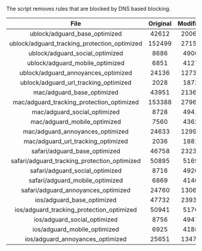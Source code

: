 The script removes rules that are blocked by DNS based blocking.


| File | Original | Modified |
|:----:|:-----:|:-----:|
| ublock/adguard_base_optimized | 42612 | 20067 |
| ublock/adguard_tracking_protection_optimized | 152499 | 27156 |
| ublock/adguard_social_optimized | 8686 | 4906 |
| ublock/adguard_mobile_optimized | 6851 | 4127 |
| ublock/adguard_annoyances_optimized | 24136 | 12736 |
| ublock/adguard_url_tracking_optimized | 2028 | 1873 |
| mac/adguard_base_optimized | 43951 | 21361 |
| mac/adguard_tracking_protection_optimized | 153388 | 27960 |
| mac/adguard_social_optimized | 8728 | 4941 |
| mac/adguard_mobile_optimized | 7560 | 4362 |
| mac/adguard_annoyances_optimized | 24633 | 12990 |
| mac/adguard_url_tracking_optimized | 2036 | 1881 |
| safari/adguard_base_optimized | 46758 | 23234 |
| safari/adguard_tracking_protection_optimized | 50895 | 5169 |
| safari/adguard_social_optimized | 8716 | 4926 |
| safari/adguard_mobile_optimized | 6869 | 4146 |
| safari/adguard_annoyances_optimized | 24760 | 13063 |
| ios/adguard_base_optimized | 47732 | 23930 |
| ios/adguard_tracking_protection_optimized | 50941 | 5176 |
| ios/adguard_social_optimized | 8756 | 4947 |
| ios/adguard_mobile_optimized | 6925 | 4188 |
| ios/adguard_annoyances_optimized | 25651 | 13472 |